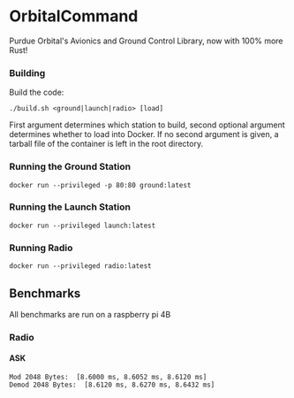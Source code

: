 # OrbitalCommand
Purdue Orbital's Avionics and Ground Control Library, now with 100% more Rust!

### Building
Build the code:
```shell
./build.sh <ground|launch|radio> [load]
```

First argument determines which station to build, second optional argument determines whether to load into Docker. 
If no second argument is given, a tarball file of the container is left in the root directory.

### Running the Ground Station
```shell
docker run --privileged -p 80:80 ground:latest
```

### Running the Launch Station
```shell
docker run --privileged launch:latest
```

### Running Radio
```shell
docker run --privileged radio:latest
```

## Benchmarks

All benchmarks are run on a raspberry pi 4B

### Radio

#### ASK
```
Mod 2048 Bytes:  [8.6000 ms, 8.6052 ms, 8.6120 ms]
Demod 2048 Bytes:  [8.6120 ms, 8.6270 ms, 8.6432 ms]
```